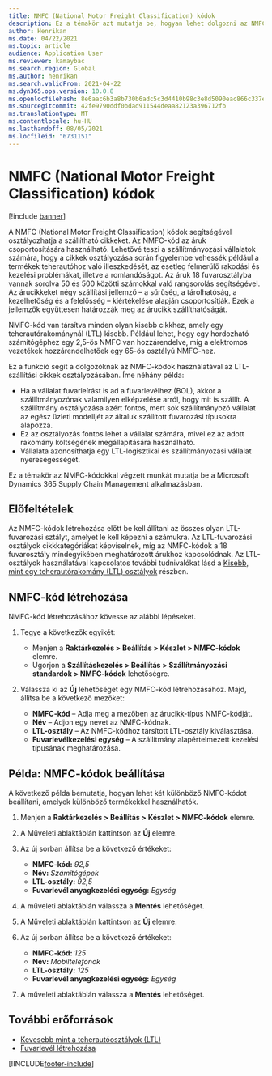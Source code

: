 ```yaml
---
title: NMFC (National Motor Freight Classification) kódok
description: Ez a témakör azt mutatja be, hogyan lehet dolgozni az NMFC (National Motor Freight Classification) kódokkal a Microsoft Dynamics 365 Supply Chain Management szolgáltatásban
author: Henrikan
ms.date: 04/22/2021
ms.topic: article
audience: Application User
ms.reviewer: kamaybac
ms.search.region: Global
ms.author: henrikan
ms.search.validFrom: 2021-04-22
ms.dyn365.ops.version: 10.0.8
ms.openlocfilehash: 8e6aac6b3a8b730b6adc5c3d4410b98c3e8d5090eac866c337ed1d03409ba765
ms.sourcegitcommit: 42fe9790ddf0bdad911544deaa82123a396712fb
ms.translationtype: MT
ms.contentlocale: hu-HU
ms.lasthandoff: 08/05/2021
ms.locfileid: "6731151"
---
```

# <a name="national-motor-freight-classification-nmfc-codes"></a>NMFC (National Motor Freight Classification) kódok

[!include [banner](../includes/banner.md)]

A NMFC (National Motor Freight Classification) kódok segítségével osztályozhatja a szállítható cikkeket. Az NMFC-kód az áruk csoportosítására használható. Lehetővé teszi a szállítmányozási vállalatok számára, hogy a cikkek osztályozása során figyelembe vehessék például a termékek teherautóhoz való illeszkedését, az esetleg felmerülő rakodási és kezelési problémákat, illetve a romlandóságot. Az áruk 18 fuvarosztályba vannak sorolva 50 és 500 közötti számokkal való rangsorolás segítségével. Az árucikkeket négy szállítási jellemző – a sűrűség, a tárolhatóság, a kezelhetőség és a felelősség – kiértékelése alapján csoportosítják. Ezek a jellemzők együttesen határozzák meg az árucikk szállíthatóságát.

NMFC-kód van társítva minden olyan kisebb cikkhez, amely egy teherautórakománynál (LTL) kisebb. Például lehet, hogy egy hordozható számítógéphez egy 2,5-ös NMFC van hozzárendelve, míg a elektromos vezetékek hozzárendelhetőek egy 65-ös osztályú NMFC-hez.

Ez a funkció segít a dolgozóknak az NMFC-kódok használatával az LTL-szállítási cikkek osztályozásában. Íme néhány példa:

- Ha a vállalat fuvarleírást is ad a fuvarlevélhez (BOL), akkor a szállítmányozónak valamilyen elképzelése arról, hogy mit is szállít. A szállítmány osztályozása azért fontos, mert sok szállítmányozó vállalat az egész üzleti modelljét az általuk szállított fuvarozási típusokra alapozza.
- Ez az osztályozás fontos lehet a vállalat számára, mivel ez az adott rakomány költségének megállapítására használható.
- Vállalata azonosíthatja egy LTL-logisztikai és szállítmányozási vállalat nyereségességét.

Ez a témakör az NMFC-kódokkal végzett munkát mutatja be a Microsoft Dynamics 365 Supply Chain Management alkalmazásban.

## <a name="prerequisites"></a>Előfeltételek

Az NMFC-kódok létrehozása előtt be kell állítani az összes olyan LTL-fuvarozási sztályt, amelyet le kell képezni a számukra. Az LTL-fuvarozási osztályok cikkkategóriákat képviselnek, míg az NMFC-kódok a 18 fuvarosztály mindegyikében meghatározott árukhoz kapcsolódnak. Az LTL-osztályok használatával kapcsolatos további tudnivalókat lásd a [Kisebb, mint egy teherautórakomány (LTL) osztályok](ltl-class.md) részben.

## <a name="create-an-nmfc-code"></a>NMFC-kód létrehozása

NMFC-kód létrehozásához kövesse az alábbi lépéseket.

1. Tegye a következők egyikét:

    - Menjen a **Raktárkezelés \> Beállítás \> Készlet \> NMFC-kódok** elemre.
    - Ugorjon a **Szállításkezelés \> Beállítás \> Szállítmányozási standardok \> NMFC-kódok** lehetőségre.

1. Válassza ki az **Új** lehetőséget egy NMFC-kód létrehozásához. Majd, állítsa be a következő mezőket:

    - **NMFC-kód** – Adja meg a mezőben az árucikk-típus NMFC-kódját.
    - **Név** – Adjon egy nevet az NMFC-kódnak.
    - **LTL-osztály** – Az NMFC-kódhoz társított LTL-osztály kiválasztása.
    - **Fuvarlevélkezelési egység** – A szállítmány alapértelmezett kezelési típusának meghatározása.

## <a name="example-set-up-nmfc-codes"></a>Példa: NMFC-kódok beállítása

A következő példa bemutatja, hogyan lehet két különböző NMFC-kódot beállítani, amelyek különböző termékekkel használhatók.

1. Menjen a **Raktárkezelés \> Beállítás \> Készlet \> NMFC-kódok** elemre.
1. A Műveleti ablaktáblán kattintson az **Új** elemre.
1. Az új sorban állítsa be a következő értékeket:

    - **NMFC-kód:** *92,5*
    - **Név:** *Számítógépek*
    - **LTL-osztály:** *92,5*
    - **Fuvarlevél anyagkezelési egység:** *Egység*

1. A műveleti ablaktáblán válassza a **Mentés** lehetőséget.
1. A Műveleti ablaktáblán kattintson az **Új** elemre.
1. Az új sorban állítsa be a következő értékeket:

    - **NMFC-kód:** *125*
    - **Név:** *Mobiltelefonok*
    - **LTL-osztály:** *125*
    - **Fuvarlevél anyagkezelési egység:** *Egység*

1. A műveleti ablaktáblán válassza a **Mentés** lehetőséget.

## <a name="additional-resources"></a>További erőforrások

- [Kevesebb mint a teherautóosztályok (LTL)](ltl-class.md)
- [Fuvarlevél létrehozása](create-bill-of-lading.md)

[!INCLUDE[footer-include](../../includes/footer-banner.md)]
